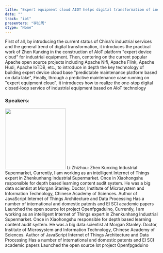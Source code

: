 ```yaml
---
title: "Expert equipment cloud AIOT helps digital transformation of industrial services"
date: "" 
track: "iot"
presenters: "李知周"
stype: "None"
---
```

First of all, by introducing the current status of China's industrial services and the general trend of digital transformation, it introduces the practical work of Zhen Kunxing in the construction of AIoT platform "expert device cloud" for industrial equipment. Then, centering on the current popular Apache open source projects including Apache Nifi, Apache Flink, Apache Hudi, Apache IoTDB, etc., to introduce in depth the key technology of building expert device cloud base "predictable maintenance platform based on data lake", Finally, through a predictive maintenance case running on "expert equipment cloud", it introduces how to realize the one-stop digital closed-loop service of industrial equipment based on AIoT technology
 ### Speakers: 
 <img src="images/speaker/1012.png" width="200" />
 Li Zhizhou: Zhen Kunxing Industrial Supermarket, Currently, I am working as an intelligent Internet of Things expert in Zhenkunhang Industrial Supermarket.
Once in Xiaohongshu responsible for depth based learning content audit system.
He was a big data scientist at Morgan Stanley.
Doctor, Institute of Microsystem and Information Technology, Chinese Academy of Sciences.
Author of JavaScript Internet of Things Architecture and Data Processing
Has a number of international and domestic patents and EI SCI academic papers
Launched the open source Iot project Openfpgaduino, Currently, I am working as an intelligent Internet of Things expert in Zhenkunhang Industrial Supermarket.
Once in Xiaohongshu responsible for depth based learning content audit system.
He was a big data scientist at Morgan Stanley.
Doctor, Institute of Microsystem and Information Technology, Chinese Academy of Sciences.
Author of JavaScript Internet of Things Architecture and Data Processing
Has a number of international and domestic patents and EI SCI academic papers
Launched the open source Iot project Openfpgaduino
 
